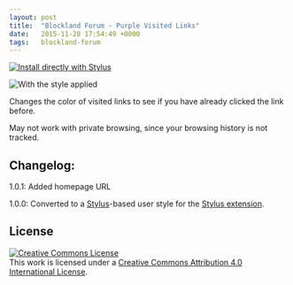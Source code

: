 ```yaml
---
layout: post
title:  "Blockland Forum - Purple Visited Links"
date:   2015-11-28 17:54:49 +0000
tags:   blockland-forum
---
```


[![Install directly with Stylus](https://img.shields.io/badge/Install%20directly%20with-Stylus-00adad.svg)](/userstyles/files/blf-visited-links.user.css)

![With the style applied](/userstyles/img/121239_after.png)

Changes the color of visited links to see if you have already clicked the link before.

May not work with private browsing, since your browsing history is not tracked.

## Changelog:

1.0.1: Added homepage URL

1.0.0: Converted to a [Stylus](http://stylus-lang.com/)-based user style for the [Stylus extension](http://add0n.com/stylus.html).

## License

[![Creative Commons License](https://i.creativecommons.org/l/by/4.0/88x31.png)](http://creativecommons.org/licenses/by/4.0/)  
This work is licensed under a [Creative Commons Attribution 4.0 International License](http://creativecommons.org/licenses/by/4.0/).
